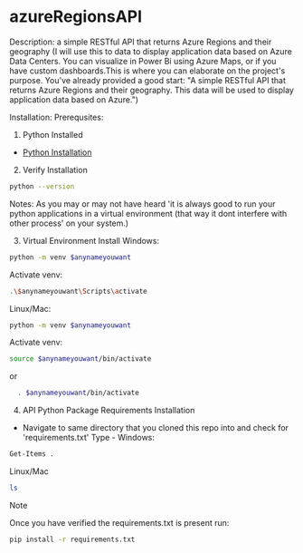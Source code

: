 ﻿# azureRegionsAPI

Description: a simple RESTful API that returns Azure Regions and their geography (I will use this to data to display application data based on Azure Data Centers. You can visualize in Power Bi using Azure Maps, or if you have custom dashboards.This is where you can elaborate on the project's purpose. You've already provided a good start: "A simple RESTful API that returns Azure Regions and their geography. This data will be used to display application data based on Azure.")

Installation: 
Prerequsites:
1. Python Installed
- [Python Installation]('https://www.python.org/downloads/)
2. Verify Installation
```bash
python --version
```

Notes:
As you may or may not have heard 'it is always good to run your python applications in a virtual environment (that way it dont interfere with other process' on your system.)

3. Virtual Environment Install
Windows: 
```bash
python -m venv $anynameyouwant
```
Activate venv: 
```bash
.\$anynameyouwant\Scripts\activate
```
Linux/Mac: 
```bash
python -m venv $anynameyouwant
```
Activate venv:
```bash 
source $anynameyouwant/bin/activate
```
 or
```bash
  . $anynameyouwant/bin/activate
```

4. API Python Package Requirements Installation
- Navigate to same directory that you cloned this repo into and check for 'requirements.txt'
Type -
Windows:
```bash
Get-Items .
```
Linux/Mac
```bash
ls
```
>[!NOTE]
>Once you have verified the requirements.txt is present run:
```bash
pip install -r requirements.txt

